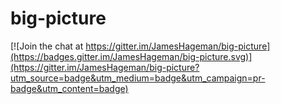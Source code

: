 # big-picture

[![Join the chat at https://gitter.im/JamesHageman/big-picture](https://badges.gitter.im/JamesHageman/big-picture.svg)](https://gitter.im/JamesHageman/big-picture?utm_source=badge&utm_medium=badge&utm_campaign=pr-badge&utm_content=badge)